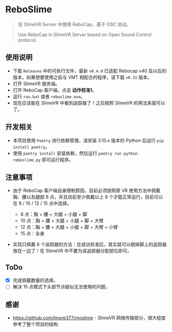 # ReboSlime
> 在 SlimeVR Server 中使用 ReboCap，基于 OSC 协议。
>
> Use ReboCap in SlimeVR Server based on Open Sound Control protocol.

## 使用说明

- 下载 `Releases` 中的可执行文件，最新 `v0.4.0` 已适配 Rebocap v40 及以后的版本，如果想要使用之前与 VMT 相配合的程序，请下载 `v0.31` 版本。
- 打开 SlimeVR 服务端。
- 打开 ReboCap 客户端，点击 **动作校准1**。
- 运行 `run.bat` 或者 `reboslime.exe`。
- 现在应该能在 SlimeVR 中看到追踪器了！之后按照 SlimeVR 的用法来就可以了。

## 开发相关

- 本项目使用 `Poetry` 进行依赖管理，请安装 3.10.x 版本的 Python 后运行 `pip install poetry`。
- 使用 `poetry install` 安装依赖，然后运行 `poetry run python reboslime.py` 即可运行程序。

## 注意事项

- 由于 ReboCap 客户端自身限制原因，目前必须按照原 VR 使用方法中佩戴胸、腰以及腿部 8 点，并且目前至少佩戴以上 8 个才能正常运行，目前可以在 8 / 10 / 12 / 15 点中选择。
  - 8 点：胸 + 腰 + 大腿 + 小腿 + 脚
  - 10 点：胸 + 腰 + 大腿 + 小腿 + 脚 + 大臂
  - 12 点：胸 + 腰 + 大腿 + 小腿 + 脚 + 大臂 + 小臂
  - 15 点：全身

- 实现只佩戴 6 个追踪器的方法：在成功校准后，其实就可以脱掉脚上的追踪器放在一边了！在 SlimeVR 中不要为该追踪器分配部位即可。

## ToDo

- [x] 完成佩戴数量的选择。
- [ ] 解决 15 点模式下头部节点疑似无法使用的问题。

## 感谢

- https://github.com/lmore377/moslime - SlimeVR 网络传输部分，很大程度参考了整个项目的结构

